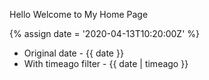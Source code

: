 ---
---

Hello Welcome to My Home Page

{% assign date = '2020-04-13T10:20:00Z' %}

- Original date - {{ date }}
- With timeago filter - {{ date | timeago }}